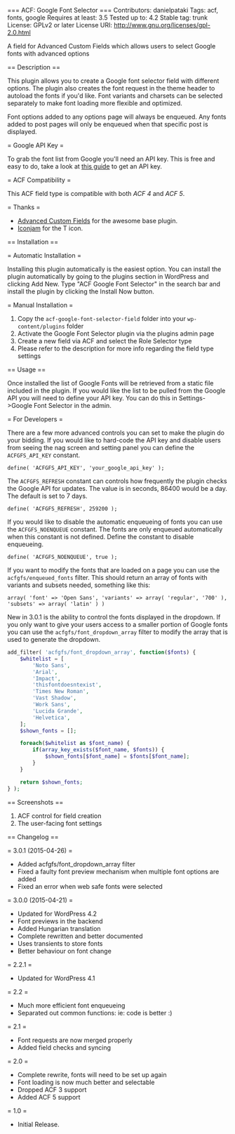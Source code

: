 === ACF: Google Font Selector ===
Contributors: danielpataki
Tags: acf, fonts, google
Requires at least: 3.5
Tested up to: 4.2
Stable tag: trunk
License: GPLv2 or later
License URI: http://www.gnu.org/licenses/gpl-2.0.html

A field for Advanced Custom Fields which allows users to select Google fonts with advanced options

== Description ==

This plugin allows you to create a Google font selector field with different options. The plugin also creates the font request in the theme header to autoload the fonts if you'd like. Font variants and charsets can be selected separately to make font loading more flexible and optimized.

Font options added to any options page will always be enqueued. Any fonts added to post pages will only be enqueued when that specific post is displayed.

= Google API Key =

To grab the font list from Google you'll need an API key. This is free and easy to do, take a look at [this guide](https://developers.google.com/api-client-library/python/guide/aaa_apikeys) to get an API key.

= ACF Compatibility =

This ACF field type is compatible with both *ACF 4* and *ACF 5*.

= Thanks =

* [Advanced Custom Fields](http://www.advancedcustomfields.com/) for the awesome base plugin.
* [Iconjam](https://www.iconfinder.com/Icojam) for the T icon.

== Installation ==

= Automatic Installation =

Installing this plugin automatically is the easiest option. You can install the plugin automatically by going to the plugins section in WordPress and clicking Add New. Type "ACF Google Font Selector" in the search bar and install the plugin by clicking the Install Now button.

= Manual Installation =

1. Copy the `acf-google-font-selector-field` folder into your `wp-content/plugins` folder
2. Activate the Google Font Selector plugin via the plugins admin page
3. Create a new field via ACF and select the Role Selector type
4. Please refer to the description for more info regarding the field type settings


== Usage ==

Once installed the list of Google Fonts will be retrieved from a static file included in the plugin. If you would like the list to be pulled from the Google API you will need to define your API key. You can do this in Settings->Google Font Selector in the admin.

= For Developers =

There are a few more advanced controls you can set to make the plugin do your bidding. If you would like to hard-code the API key and disable users from seeing the nag screen and setting panel you can define the `ACFGFS_API_KEY` constant.

`define( 'ACFGFS_API_KEY', 'your_google_api_key' );`

The `ACFGFS_REFRESH` constant can controls how frequently the plugin checks the Google API for updates. The value is in seconds, 86400 would be a day. The default is set to 7 days.

`define( 'ACFGFS_REFRESH', 259200 );`

If you would like to disable the automatic enqueueing of fonts you can use the `ACFGFS_NOENQUEUE` constant. The fonts are only enqueued automatically when this constant is not defined. Define the constant to disable enqueueing.

`define( 'ACFGFS_NOENQUEUE', true );`

If you want to modify the fonts that are loaded on a page you can use the `acfgfs/enqueued_fonts` filter. This should return an array of fonts with variants and subsets needed, something like this:

`array(
    'font' => 'Open Sans',
    'variants' => array( 'regular', '700' ),
    'subsets' => array( 'latin' )
)`

New in 3.0.1 is the ability to control the fonts displayed in the dropdown. If you only want to give your users access to a smaller portion of Google fonts you can use the `acfgfs/font_dropdown_array` filter to modify the array that is used to generate the dropdown.

```php
add_filter( 'acfgfs/font_dropdown_array', function($fonts) {
    $whitelist = [
        'Noto Sans',
        'Arial',
        'Impact',
        'thisfontdoesntexist',
        'Times New Roman',
        'Vast Shadow',
        'Work Sans',
        'Lucida Grande',
        'Helvetica',
    ];
    $shown_fonts = [];

    foreach($whitelist as $font_name) {
        if(array_key_exists($font_name, $fonts)) {
            $shown_fonts[$font_name] = $fonts[$font_name];
        }
    }

    return $shown_fonts;
} );
```


== Screenshots ==

1. ACF control for field creation
2. The user-facing font settings

== Changelog ==

= 3.0.1 (2015-04-26) =
* Added acfgfs/font_dropdown_array filter
* Fixed a faulty font preview mechanism when multiple font options are added
* Fixed an error when web safe fonts were selected

= 3.0.0 (2015-04-21) =
* Updated for WordPress 4.2
* Font previews in the backend
* Added Hungarian translation
* Complete rewritten and better documented
* Uses transients to store fonts
* Better behaviour on font change

= 2.2.1 =
* Updated for WordPress 4.1

= 2.2 =
* Much more efficient font enqueueing
* Separated out common functions: ie: code is better :)

= 2.1 =

* Font requests are now merged properly
* Added field checks and syncing

= 2.0 =

* Complete rewrite, fonts will need to be set up again
* Font loading is now much better and selectable
* Dropped ACF 3 support
* Added ACF 5 support

= 1.0 =

* Initial Release.
